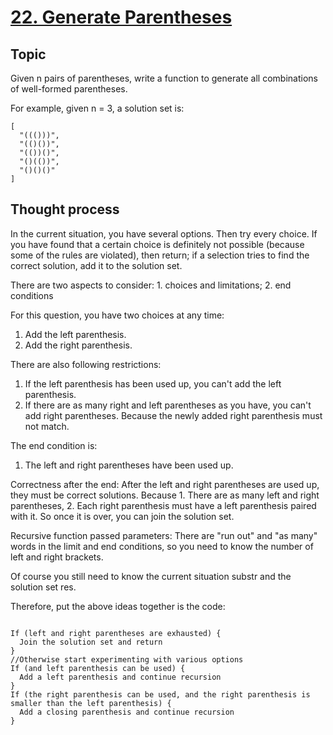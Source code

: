 # [22. Generate Parentheses](https://leetcode.com/problems/generate-parentheses/)

## Topic

Given n pairs of parentheses, write a function to generate all combinations of well-formed parentheses.

For example, given n = 3, a solution set is:

```text
[
  "((()))",
  "(()())",
  "(())()",
  "()(())",
  "()()()"
]
```

## Thought process
In the current situation, you have several options. Then try every choice. If you have found that a certain choice is definitely not possible (because some of the rules are violated), then return; if a selection tries to find the correct solution, add it to the solution set.

There are two aspects to consider: 1. choices and limitations; 2. end conditions

For this question, you have two choices at any time:

1. Add the left parenthesis.
2. Add the right parenthesis.

There are also following restrictions:

1. If the left parenthesis has been used up, you can't add the left parenthesis.
2. If there are as many right and left parentheses as you have, you can't add right parentheses. Because the newly added right parenthesis must not match.



The end condition is:

1. The left and right parentheses have been used up.

Correctness after the end:
After the left and right parentheses are used up, they must be correct solutions. Because 1. There are as many left and right parentheses, 2. Each right parenthesis must have a left parenthesis paired with it. So once it is over, you can join the solution set.

Recursive function passed parameters:
There are "run out" and "as many" words in the limit and end conditions, so you need to know the number of left and right brackets.

Of course you still need to know the current situation substr and the solution set res.

Therefore, put the above ideas together is the code:

```text

If (left and right parentheses are exhausted) {
  Join the solution set and return
}
//Otherwise start experimenting with various options
If (and left parenthesis can be used) {
  Add a left parenthesis and continue recursion
}
If (the right parenthesis can be used, and the right parenthesis is smaller than the left parenthesis) {
  Add a closing parenthesis and continue recursion
}
```